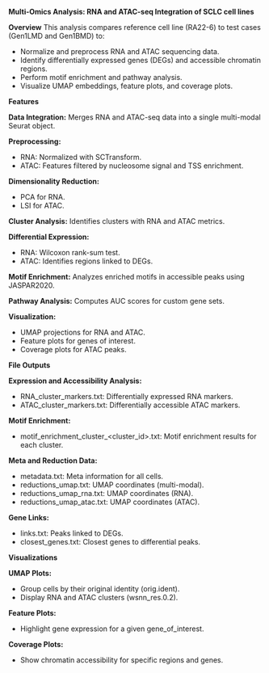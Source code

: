 **Multi-Omics Analysis: RNA and ATAC-seq Integration of SCLC cell lines**

**Overview**
This analysis compares reference cell line (RA22-6) to test cases (Gen1LMD and Gen1BMD) to:
  - Normalize and preprocess RNA and ATAC sequencing data.
  - Identify differentially expressed genes (DEGs) and accessible chromatin regions.
  - Perform motif enrichment and pathway analysis.
  - Visualize UMAP embeddings, feature plots, and coverage plots.

**Features**

**Data Integration:** Merges RNA and ATAC-seq data into a single multi-modal Seurat object.

**Preprocessing:**
  - RNA: Normalized with SCTransform.
  - ATAC: Features filtered by nucleosome signal and TSS enrichment.

**Dimensionality Reduction:**
  - PCA for RNA.
  - LSI for ATAC.

**Cluster Analysis:** Identifies clusters with RNA and ATAC metrics.

**Differential Expression:**
  - RNA: Wilcoxon rank-sum test.
  - ATAC: Identifies regions linked to DEGs.

**Motif Enrichment:** Analyzes enriched motifs in accessible peaks using JASPAR2020.

**Pathway Analysis:** Computes AUC scores for custom gene sets.

**Visualization:**
  - UMAP projections for RNA and ATAC.
  - Feature plots for genes of interest.
  - Coverage plots for ATAC peaks.

**File Outputs**

**Expression and Accessibility Analysis:**
  - RNA_cluster_markers.txt: Differentially expressed RNA markers.
  - ATAC_cluster_markers.txt: Differentially accessible ATAC markers.

**Motif Enrichment:**
  - motif_enrichment_cluster_<cluster_id>.txt: Motif enrichment results for each cluster.

**Meta and Reduction Data:**
  - metadata.txt: Meta information for all cells.
  - reductions_umap.txt: UMAP coordinates (multi-modal).
  - reductions_umap_rna.txt: UMAP coordinates (RNA).
  - reductions_umap_atac.txt: UMAP coordinates (ATAC).

**Gene Links:**
  - links.txt: Peaks linked to DEGs.
  - closest_genes.txt: Closest genes to differential peaks.

**Visualizations**

**UMAP Plots:**
  - Group cells by their original identity (orig.ident).
  - Display RNA and ATAC clusters (wsnn_res.0.2).

**Feature Plots:**
  - Highlight gene expression for a given gene_of_interest.

**Coverage Plots:**
  - Show chromatin accessibility for specific regions and genes.
